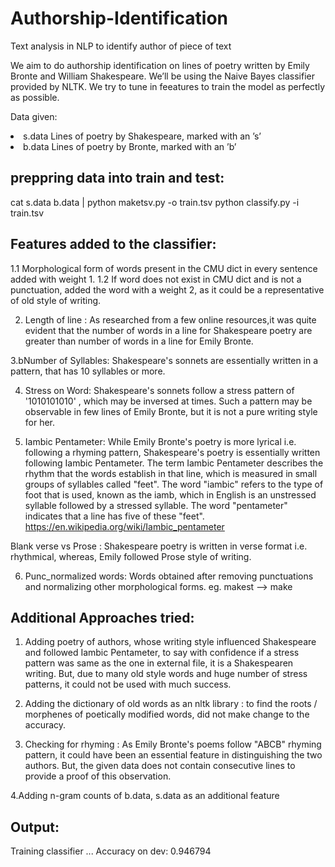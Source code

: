 # Authorship-Identification
Text analysis in NLP to identify author of piece of text

We aim to do authorship identification on lines of poetry written by Emily Bronte and William Shakespeare. We’ll be using the Naive Bayes classifier provided by NLTK. We try to tune in feeatures to train the model as perfectly as possible.

Data given:
<li>  s.data Lines of poetry by Shakespeare, marked with an ’s’ </li>
<li>  b.data Lines of poetry by Bronte, marked with an ’b’ </li>

## preppring data into train and test:
cat s.data b.data | python maketsv.py -o train.tsv
python classify.py -i train.tsv

Features added to the classifier:
--------------------
1.1 Morphological form of words present in the CMU dict in every sentence added with weight 1.
1.2 If word does not exist in CMU dict and is not a punctuation, added the word with a weight 2, as it could be a representative of old style of writing.

2. Length of line : As researched from a few online resources,it was quite evident that the number of words in a line for Shakespeare poetry are greater than number of words in a line for Emily Bronte.

3.bNumber of Syllables: Shakespeare's sonnets are essentially written in a pattern, that has 10 syllables or more. 

4. Stress on Word: Shakespeare's sonnets follow a stress pattern of '1010101010' , which may be inversed at times. Such a pattern may be observable in few lines of Emily Bronte, but it is not a pure writing style for her.

5. Iambic Pentameter: While Emily Bronte's poetry is more lyrical i.e. following a rhyming pattern, Shakespeare's poetry is essentially written following Iambic Pentameter.
The term Iambic Pentameter describes the rhythm that the words establish in that line, which is measured in small groups of syllables called "feet". 
The word "iambic" refers to the type of foot that is used, known as the iamb, which in English is an unstressed syllable followed by a stressed syllable. 
The word "pentameter" indicates that a line has five of these "feet".
https://en.wikipedia.org/wiki/Iambic_pentameter

 Blank verse vs Prose : Shakespeare poetry is written in verse format i.e. rhythmical, whereas, Emily followed Prose style of writing.
 
 
6. Punc_normalized words: Words obtained after removing punctuations and normalizing other morphological forms.
eg. makest --> make


Additional Approaches tried:
----
1. Adding poetry of authors, whose writing style influenced Shakespeare and followed Iambic Pentameter, to say with confidence if a stress pattern was same as the one in external file, it is a Shakespearen writing.
But, due to many old style words and huge number of stress patterns, it could not be used with much success.

2. Adding the dictionary of old words as an nltk library : to find the roots / morphenes of poetically modified words, did not make change to the accuracy.

3. Checking for rhyming : As Emily Bronte's poems follow "ABCB" rhyming pattern, it could have been an essential feature in distinguishing the two authors.
But, the given data does not contain consecutive lines to provide a proof of this observation.

4.Adding n-gram counts of b.data, s.data as an additional feature

Output:
---
Training classifier ... 
Accuracy on dev: 0.946794 
